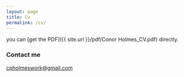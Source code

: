 ```yaml
---
layout: page
title: Cv
permalink: /cv/
---
```

you can [get the PDF]({{ site.url }}/pdf/Conor Holmes_CV.pdf) directly.


### Contact me

[cpholmeswork@gmail.com](mailto:cpholmeswork@gmail.com)
